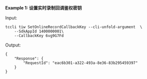 **Example 1: 设置实时录制回调鉴权密钥**



Input: 

```
tccli tiw SetOnlineRecordCallbackKey --cli-unfold-argument  \
    --SdkAppId 1400000001\
    --CallbackKey 6vg9G7Fd
```

Output: 
```
{
    "Response": {
        "RequestId": "eac6b301-a322-493a-8e36-83b295459397"
    }
}
```

